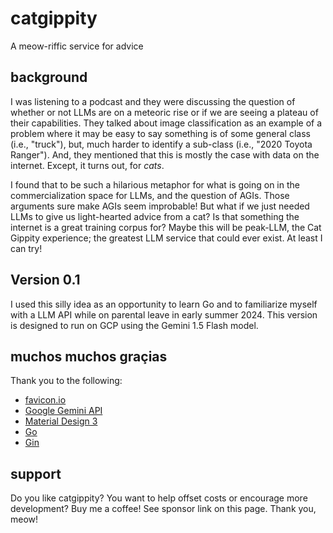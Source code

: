 # catgippity
A meow-riffic service for advice 

## background

I was listening to a podcast and they were discussing the question of whether or not LLMs are on a meteoric rise or if we are seeing a plateau of their capabilities. They talked about image classification as an example of a problem where it may be easy to say something is of some general class (i.e., "truck"), but, much harder to identify a sub-class (i.e., "2020 Toyota Ranger"). And, they mentioned that this is mostly the case with data on the internet. Except, it turns out, for _cats_.

I found that to be such a hilarious metaphor for what is going on in the commercialization space for LLMs, and the question of AGIs. Those arguments sure make AGIs seem improbable! But what if we just needed LLMs to give us light-hearted advice from a cat? Is that something the internet is a great training corpus for? Maybe this will be peak-LLM, the Cat Gippity experience; the greatest LLM service that could ever exist. At least I can try!

## Version 0.1

I used this silly idea as an opportunity to learn Go and to familiarize myself with a LLM API while on parental leave in early summer 2024. This version is designed to run on GCP using the Gemini 1.5 Flash model. 

## muchos muchos graçias

Thank you to the following:

- [favicon.io](favicon.io/)
- [Google Gemini API](https://ai.google.dev/gemini-api)
- [Material Design 3](https://m3.material.io/develop/web)
- [Go](https://go.dev/)
- [Gin](https://gin-gonic.com/)

## support

Do you like catgippity? You want to help offset costs or encourage more development? Buy me a coffee! See sponsor link on this page. Thank you, meow!